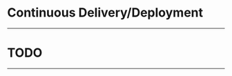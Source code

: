 <!-- .slide: data-background="../img/background/continuous-deployment.png" -->
# Continuous Delivery/Deployment

---


<!-- .slide: data-background="img/assembly-cd-01.png" data-background-size="contain" -->


<!-- .slide: data-background="../img/background/continuous-deployment.png" -->
# TODO

---
